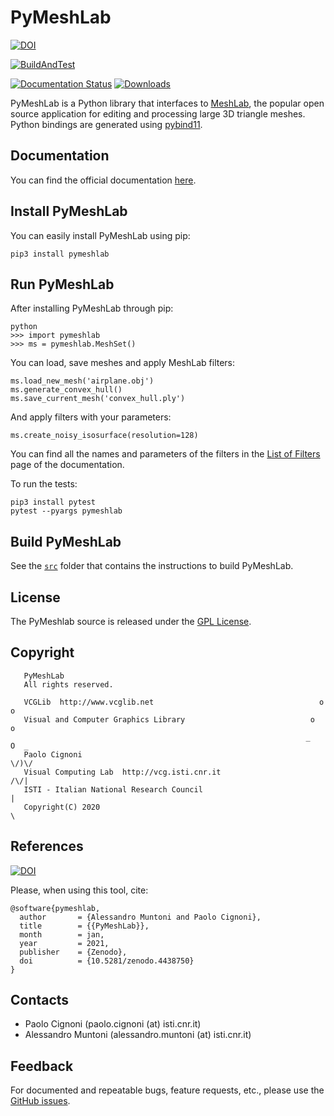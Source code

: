 # PyMeshLab

[![DOI](https://zenodo.org/badge/DOI/10.5281/zenodo.4438750.svg)](https://doi.org/10.5281/zenodo.4438750)

[![BuildAndTest](https://github.com/cnr-isti-vclab/PyMeshLab/actions/workflows/BuildAndTest.yml/badge.svg)](https://github.com/cnr-isti-vclab/PyMeshLab/actions/workflows/BuildAndTest.yml)

[![Documentation Status](https://readthedocs.org/projects/pymeshlab/badge/?version=latest)](https://pymeshlab.readthedocs.io/en/latest/?badge=latest)
[![Downloads](https://pepy.tech/badge/pymeshlab)](https://pepy.tech/project/pymeshlab)

PyMeshLab is a Python library that interfaces to [MeshLab](https://github.com/cnr-isti-vclab/meshlab), the popular open source application for editing and processing large 3D triangle meshes. Python bindings are generated using [pybind11](https://github.com/pybind/pybind11).

## Documentation

You can find the official documentation [here](https://pymeshlab.readthedocs.io/).

## Install PyMeshLab

You can easily install PyMeshLab using pip:
```
pip3 install pymeshlab
```

## Run PyMeshLab

After installing PyMeshLab through pip:
```
python
>>> import pymeshlab
>>> ms = pymeshlab.MeshSet()
```
You can load, save meshes and apply MeshLab filters:
```
ms.load_new_mesh('airplane.obj')
ms.generate_convex_hull()
ms.save_current_mesh('convex_hull.ply')
```

And apply filters with your parameters:
```
ms.create_noisy_isosurface(resolution=128)
```

You can find all the names and parameters of the filters in the [List of Filters](https://pymeshlab.readthedocs.io/en/latest/filter_list.html) page of the documentation.

To run the tests:
```
pip3 install pytest
pytest --pyargs pymeshlab
```

## Build PyMeshLab

See the [`src`](src/README.md) folder that contains the instructions to build PyMeshLab.

## License

 The PyMeshlab source is released under the [GPL License](LICENSE).

## Copyright

```
   PyMeshLab
   All rights reserved.

   VCGLib  http://www.vcglib.net                                     o o
   Visual and Computer Graphics Library                            o     o
                                                                  _   O  _
   Paolo Cignoni                                                    \/)\/
   Visual Computing Lab  http://vcg.isti.cnr.it                    /\/|
   ISTI - Italian National Research Council                           |
   Copyright(C) 2020                                                  \
```
## References
[![DOI](https://zenodo.org/badge/DOI/10.5281/zenodo.4438750.svg)](https://doi.org/10.5281/zenodo.4438750)

Please, when using this tool, cite:
```
@software{pymeshlab,
  author       = {Alessandro Muntoni and Paolo Cignoni},
  title        = {{PyMeshLab}},
  month        = jan,
  year         = 2021,
  publisher    = {Zenodo},
  doi          = {10.5281/zenodo.4438750}
}
```

## Contacts

 - Paolo Cignoni (paolo.cignoni (at) isti.cnr.it)
 - Alessandro Muntoni (alessandro.muntoni (at) isti.cnr.it)

## Feedback

For documented and repeatable bugs, feature requests, etc., please use the [GitHub issues](https://github.com/cnr-isti-vclab/PyMeshLab/issues).
